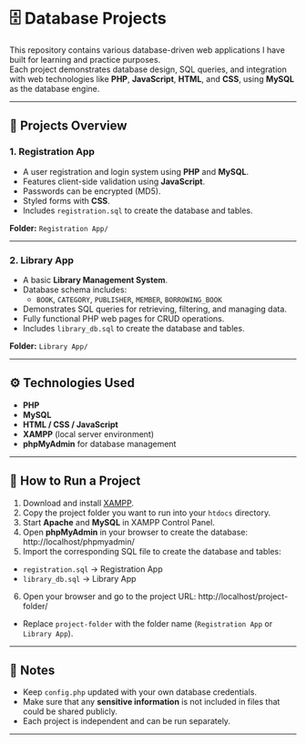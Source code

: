 # 🗄️ Database Projects

This repository contains various database-driven web applications I have built for learning and practice purposes.  
Each project demonstrates database design, SQL queries, and integration with web technologies like **PHP**, **JavaScript**, **HTML**, and **CSS**, using **MySQL** as the database engine.

---

## 📂 Projects Overview

### 1. Registration App
- A user registration and login system using **PHP** and **MySQL**.  
- Features client-side validation using **JavaScript**.  
- Passwords can be encrypted (MD5).  
- Styled forms with **CSS**.  
- Includes `registration.sql` to create the database and tables.

**Folder:** `Registration App/`

---

### 2. Library App
- A basic **Library Management System**.  
- Database schema includes:  
  - `BOOK`, `CATEGORY`, `PUBLISHER`, `MEMBER`, `BORROWING_BOOK`  
- Demonstrates SQL queries for retrieving, filtering, and managing data.  
- Fully functional PHP web pages for CRUD operations.  
- Includes `library_db.sql` to create the database and tables.

**Folder:** `Library App/`

---

## ⚙️ Technologies Used
- **PHP**  
- **MySQL**  
- **HTML / CSS / JavaScript**  
- **XAMPP** (local server environment)  
- **phpMyAdmin** for database management

---

## 🚀 How to Run a Project
1. Download and install [XAMPP](https://www.apachefriends.org/download.html).  
2. Copy the project folder you want to run into your `htdocs` directory.
3. Start **Apache** and **MySQL** in XAMPP Control Panel.  
4. Open **phpMyAdmin** in your browser to create the database:  http://localhost/phpmyadmin/
5. Import the corresponding SQL file to create the database and tables:  
- `registration.sql` → Registration App  
- `library_db.sql` → Library App  
6. Open your browser and go to the project URL: http://localhost/project-folder/
- Replace `project-folder` with the folder name (`Registration App` or `Library App`).
---

## 📌 Notes
- Keep `config.php` updated with your own database credentials.
- Make sure that any **sensitive information** is not included in files that could be shared publicly.
- Each project is independent and can be run separately.

---
